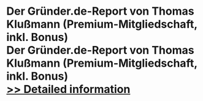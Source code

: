# Der Gründer.de-Report von Thomas Klußmann (Premium-Mitgliedschaft, inkl. Bonus)<br />Der Gründer.de-Report von Thomas Klußmann (Premium-Mitgliedschaft, inkl. Bonus)<br />[>> Detailed information](https://secure.element5.com/esales/product.html?productid=300580948&affiliateid=200057808)